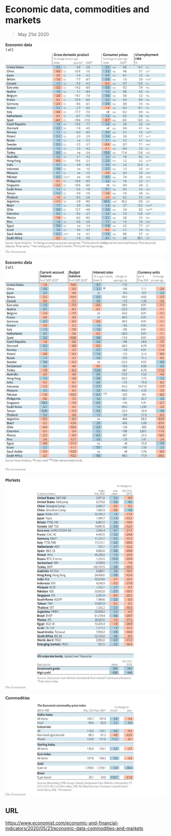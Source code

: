 # Economic data, commodities and markets

> May 21st 2020



![](./images/20200523_INT101.png)



![](./images/20200523_INT102.png)



![](./images/20200523_INT201.png)



![](./images/20200523_INT401.png)

## URL

https://www.economist.com/economic-and-financial-indicators/2020/05/21/economic-data-commodities-and-markets
